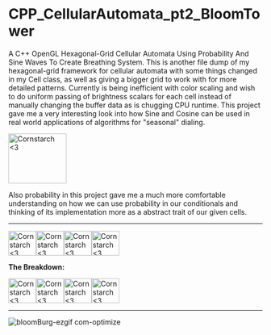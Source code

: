 # CPP_CellularAutomata_pt2_BloomTower
A C++ OpenGL Hexagonal-Grid Cellular Automata Using Probability And Sine Waves To Create Breathing System. This is another file dump of my hexagonal-grid framework for cellular automata with some things changed in my Cell class, as well as giving a bigger grid to work with for more detailed patterns. Currently is being inefficient with color scaling and wish to do uniform passing of brightness scalars for each cell instead of manually changing the buffer data as is chugging CPU runtime.
This project gave me a very interesting look into how Sine and Cosine can be used in real world applications of algorithms for "seasonal" dialing.

<img src="https://github.com/Kingerthanu/CPP_CellularAutomata_pt2_BloomTower/assets/76754592/da80eed3-455b-49ca-9359-85a1d9c794f8" alt="Cornstarch <3" width="115" height="99">

Also probability in this project gave me a much more comfortable understanding on how we can use probability in our conditionals and thinking of its implementation more as a abstract trait of our given cells.

----------------------------------------------------------------------------

<img src="https://github.com/Kingerthanu/CPP_CellularAutomata_pt2_BloomTower/assets/76754592/a09db4d7-1aff-4746-a57a-2d2b6dcb9bb4" alt="Cornstarch <3" width="55" height="49"><img src="https://github.com/Kingerthanu/CPP_CellularAutomata_pt2_BloomTower/assets/76754592/a09db4d7-1aff-4746-a57a-2d2b6dcb9bb4" alt="Cornstarch <3" width="55" height="49"><img src="https://github.com/Kingerthanu/CPP_CellularAutomata_pt2_BloomTower/assets/76754592/a09db4d7-1aff-4746-a57a-2d2b6dcb9bb4" alt="Cornstarch <3" width="55" height="49"><img src="https://github.com/Kingerthanu/CPP_CellularAutomata_pt2_BloomTower/assets/76754592/a09db4d7-1aff-4746-a57a-2d2b6dcb9bb4" alt="Cornstarch <3" width="55" height="49">


**The Breakdown:**



<img src="https://github.com/Kingerthanu/CPP_CellularAutomata_pt2_BloomTower/assets/76754592/274bf657-6438-4475-b00b-c20deacb7f8c" alt="Cornstarch <3" width="55" height="49"><img src="https://github.com/Kingerthanu/CPP_CellularAutomata_pt2_BloomTower/assets/76754592/274bf657-6438-4475-b00b-c20deacb7f8c" alt="Cornstarch <3" width="55" height="49"><img src="https://github.com/Kingerthanu/CPP_CellularAutomata_pt2_BloomTower/assets/76754592/274bf657-6438-4475-b00b-c20deacb7f8c" alt="Cornstarch <3" width="55" height="49"><img src="https://github.com/Kingerthanu/CPP_CellularAutomata_pt2_BloomTower/assets/76754592/274bf657-6438-4475-b00b-c20deacb7f8c" alt="Cornstarch <3" width="55" height="49">

----------------------------------------------------------------------------

![bloomBurg-ezgif com-optimize](https://github.com/Kingerthanu/CPP_CellularAutomata_pt2_BloomTower/assets/76754592/0766cf13-5890-4f79-a3a8-c9452a4856c8)

